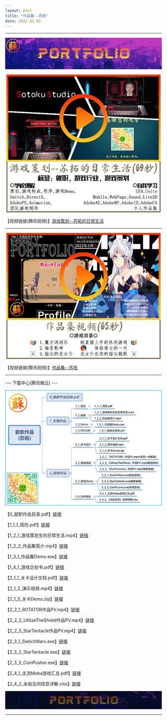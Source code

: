 ```yaml
---
layout: post
title: "作品集--苏拓"
date: 2022-01-02
---
```

********************************************************
![Image text](https://github.com/SotakuStudio/SotakuStudio.github.io/blob/main/Image/Title.jpg?raw=true)

![Image text](https://github.com/SotakuStudio/SotakuStudio.github.io/blob/main/Image/1_%E6%B8%B8%E6%88%8F%E7%AD%96%E5%88%92-%E8%8B%8F%E6%8B%93.jpg?raw=true)

【视频链接(腾讯视频)】[游戏策划--苏拓的日常生活](https://v.qq.com/x/page/v3232rgfajm.html)

************************************************************************************************
![Image text](https://github.com/SotakuStudio/SotakuStudio.github.io/blob/main/Image/2_%E4%BD%9C%E5%93%81%E9%9B%86-%E8%8B%8F%E6%8B%93New.jpg?raw=true)

【视频链接(腾讯视频)】[作品集--苏拓](https://v.qq.com/x/page/j3232umvdti.html)

************************************************************************************************
--- 下载中心(腾讯微云) ---

![Image text](https://github.com/SotakuStudio/SotakuStudio.github.io/blob/main/Image/4_%E5%B0%B1%E8%81%8C%E4%BD%9C%E5%93%81%E7%9B%AE%E5%BD%95.jpg?raw=true)

【0_就职作品目录.pdf】[链接](https://share.weiyun.com/B7McB6nR)

【1_1_1_简历.pdf】[链接](https://share.weiyun.com/cCDfOd3M)

【1_2_1_游戏策划生的日常生活.mp4】[链接](https://share.weiyun.com/TdPg7Hzh)

【1_2_2_作品集简介.mp4】[链接](https://share.weiyun.com/BEEyAb6l)

【1_3_1_作品集Demo.exe】[链接](https://share.weiyun.com/sG9N4FNP)

【1_4_1_游戏企划书.pdf】[链接](https://share.weiyun.com/jV6Qg2cI)

【2_1_1_关卡设计文档.pdf】[链接](https://share.weiyun.com/AzYYbFjt)

【2_1_2_演示视频.mp4】[链接](https://share.weiyun.com/AwzamMf8)

【2_1_3_关卡Demo.zip】[链接](https://share.weiyun.com/CNR5GYxp)

【2_2_1_ROTATOR作品PV.mp4】[链接](https://share.weiyun.com/EoD1AOCJ)

【2_2_2_UtilizeTheShield作品PV.mp4】[链接](https://share.weiyun.com/WlMO4mPS)

【2_2_3_StarTentacle作品PV.mp4】[链接](https://share.weiyun.com/LqrLb5PU)

【2_3_1_SwtichWars.exe】[链接](https://share.weiyun.com/uFXg7K9Q)

【2_3_2_StarTentacle.exe】[链接](https://share.weiyun.com/CYZcDa00)

【2_3_3_CoinPusher.exe】[链接](https://share.weiyun.com/VjVDWF3E)

【2_4_1_主流Moba游戏汇总.pdf】[链接](https://share.weiyun.com/a1wqLRLH)

【2_4_2_永劫无间信息详解.xlsx】[链接](https://share.weiyun.com/4A5v5enK)


![Image text](https://github.com/SotakuStudio/SotakuStudio.github.io/blob/main/Image/End_1.1.png?raw=true) 

********************************************************
